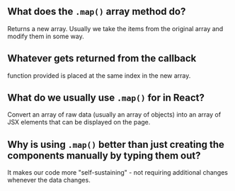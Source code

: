 ## What does the `.map()` array method do?
Returns a new array. Usually we take the items from the original array 
and modify them in some way.

## Whatever gets returned from the callback
function provided is placed at the same index in the new array.


## What do we usually use `.map()` for in React?
Convert an array of raw data (usually an array of objects) into an array of JSX elements
that can be displayed on the page.


## Why is using `.map()` better than just creating the components manually by typing them out?

It makes our code more "self-sustaining" - not requiring
additional changes whenever the data changes.